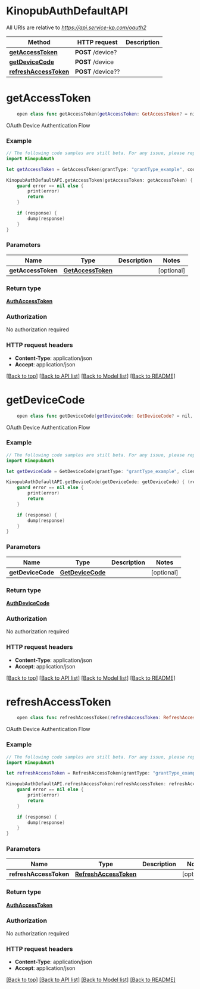 # KinopubAuthDefaultAPI

All URIs are relative to *https://api.service-kp.com/oauth2*

Method | HTTP request | Description
------------- | ------------- | -------------
[**getAccessToken**](KinopubAuthDefaultAPI.md#getaccesstoken) | **POST** /device? | 
[**getDeviceCode**](KinopubAuthDefaultAPI.md#getdevicecode) | **POST** /device | 
[**refreshAccessToken**](KinopubAuthDefaultAPI.md#refreshaccesstoken) | **POST** /device?? | 


# **getAccessToken**
```swift
    open class func getAccessToken(getAccessToken: GetAccessToken? = nil, completion: @escaping (_ data: AuthAccessToken?, _ error: Error?) -> Void)
```



OAuth Device Authentication Flow

### Example
```swift
// The following code samples are still beta. For any issue, please report via http://github.com/OpenAPITools/openapi-generator/issues/new
import KinopubAuth

let getAccessToken = GetAccessToken(grantType: "grantType_example", code: "code_example", clientId: "clientId_example", clientSecret: "clientSecret_example") // GetAccessToken |  (optional)

KinopubAuthDefaultAPI.getAccessToken(getAccessToken: getAccessToken) { (response, error) in
    guard error == nil else {
        print(error)
        return
    }

    if (response) {
        dump(response)
    }
}
```

### Parameters

Name | Type | Description  | Notes
------------- | ------------- | ------------- | -------------
 **getAccessToken** | [**GetAccessToken**](GetAccessToken.md) |  | [optional] 

### Return type

[**AuthAccessToken**](AuthAccessToken.md)

### Authorization

No authorization required

### HTTP request headers

 - **Content-Type**: application/json
 - **Accept**: application/json

[[Back to top]](#) [[Back to API list]](../README.md#documentation-for-api-endpoints) [[Back to Model list]](../README.md#documentation-for-models) [[Back to README]](../README.md)

# **getDeviceCode**
```swift
    open class func getDeviceCode(getDeviceCode: GetDeviceCode? = nil, completion: @escaping (_ data: AuthDeviceCode?, _ error: Error?) -> Void)
```



OAuth Device Authentication Flow

### Example
```swift
// The following code samples are still beta. For any issue, please report via http://github.com/OpenAPITools/openapi-generator/issues/new
import KinopubAuth

let getDeviceCode = GetDeviceCode(grantType: "grantType_example", clientId: "clientId_example", clientSecret: "clientSecret_example") // GetDeviceCode |  (optional)

KinopubAuthDefaultAPI.getDeviceCode(getDeviceCode: getDeviceCode) { (response, error) in
    guard error == nil else {
        print(error)
        return
    }

    if (response) {
        dump(response)
    }
}
```

### Parameters

Name | Type | Description  | Notes
------------- | ------------- | ------------- | -------------
 **getDeviceCode** | [**GetDeviceCode**](GetDeviceCode.md) |  | [optional] 

### Return type

[**AuthDeviceCode**](AuthDeviceCode.md)

### Authorization

No authorization required

### HTTP request headers

 - **Content-Type**: application/json
 - **Accept**: application/json

[[Back to top]](#) [[Back to API list]](../README.md#documentation-for-api-endpoints) [[Back to Model list]](../README.md#documentation-for-models) [[Back to README]](../README.md)

# **refreshAccessToken**
```swift
    open class func refreshAccessToken(refreshAccessToken: RefreshAccessToken? = nil, completion: @escaping (_ data: AuthAccessToken?, _ error: Error?) -> Void)
```



OAuth Device Authentication Flow

### Example
```swift
// The following code samples are still beta. For any issue, please report via http://github.com/OpenAPITools/openapi-generator/issues/new
import KinopubAuth

let refreshAccessToken = RefreshAccessToken(grantType: "grantType_example", refreshToken: "refreshToken_example", clientId: "clientId_example", clientSecret: "clientSecret_example") // RefreshAccessToken |  (optional)

KinopubAuthDefaultAPI.refreshAccessToken(refreshAccessToken: refreshAccessToken) { (response, error) in
    guard error == nil else {
        print(error)
        return
    }

    if (response) {
        dump(response)
    }
}
```

### Parameters

Name | Type | Description  | Notes
------------- | ------------- | ------------- | -------------
 **refreshAccessToken** | [**RefreshAccessToken**](RefreshAccessToken.md) |  | [optional] 

### Return type

[**AuthAccessToken**](AuthAccessToken.md)

### Authorization

No authorization required

### HTTP request headers

 - **Content-Type**: application/json
 - **Accept**: application/json

[[Back to top]](#) [[Back to API list]](../README.md#documentation-for-api-endpoints) [[Back to Model list]](../README.md#documentation-for-models) [[Back to README]](../README.md)

